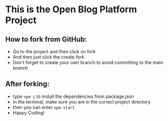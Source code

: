 # This is the Open Blog Platform Project

## How to fork from GitHub:

* Go to the project and then click on fork
* And then just click the create fork
* Don't forget to create your own branch to avoid committing to the main branch

## After forking:

* type `npm i` to install the dependencies from package.json
* in the terminal, make sure you are in the correct project directory
* then you can enter `npm start`
* Happy Coding!
